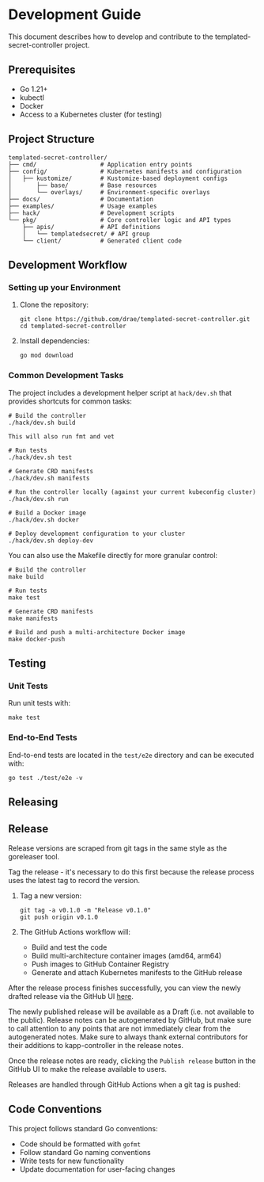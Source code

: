 # Development Guide

This document describes how to develop and contribute to the templated-secret-controller project.

## Prerequisites

- Go 1.21+
- kubectl
- Docker
- Access to a Kubernetes cluster (for testing)

## Project Structure

```
templated-secret-controller/
├── cmd/                  # Application entry points
├── config/               # Kubernetes manifests and configuration
│   ├── kustomize/        # Kustomize-based deployment configs
│       ├── base/         # Base resources
│       └── overlays/     # Environment-specific overlays
├── docs/                 # Documentation
├── examples/             # Usage examples
├── hack/                 # Development scripts
└── pkg/                  # Core controller logic and API types
    ├── apis/             # API definitions
    │   └── templatedsecret/ # API group
    └── client/           # Generated client code
```

## Development Workflow

### Setting up your Environment

1. Clone the repository:

   ```shell
   git clone https://github.com/drae/templated-secret-controller.git
   cd templated-secret-controller
   ```

2. Install dependencies:

   ```shell
   go mod download
   ```

### Common Development Tasks

The project includes a development helper script at `hack/dev.sh` that provides shortcuts for common tasks:

```shell
# Build the controller
./hack/dev.sh build

This will also run fmt and vet

# Run tests
./hack/dev.sh test

# Generate CRD manifests
./hack/dev.sh manifests

# Run the controller locally (against your current kubeconfig cluster)
./hack/dev.sh run

# Build a Docker image
./hack/dev.sh docker

# Deploy development configuration to your cluster
./hack/dev.sh deploy-dev
```

You can also use the Makefile directly for more granular control:

```shell
# Build the controller
make build

# Run tests
make test

# Generate CRD manifests
make manifests

# Build and push a multi-architecture Docker image
make docker-push
```

## Testing

### Unit Tests

Run unit tests with:

```shell
make test
```

### End-to-End Tests

End-to-end tests are located in the `test/e2e` directory and can be executed with:

```shell
go test ./test/e2e -v
```

## Releasing

## Release

Release versions are scraped from git tags in the same style as the goreleaser
tool.

Tag the release - it's necessary to do this first because the release process uses the latest tag to record the version.

1. Tag a new version:

   ```shell
   git tag -a v0.1.0 -m "Release v0.1.0"
   git push origin v0.1.0
   ```

2. The GitHub Actions workflow will:
   - Build and test the code
   - Build multi-architecture container images (amd64, arm64)
   - Push images to GitHub Container Registry
   - Generate and attach Kubernetes manifests to the GitHub release

After the release process finishes successfully, you can view the newly drafted release via
the GitHub UI [here](https://github.com/drae/templated-secret-controller/releases).

The newly published release will be available as a Draft (i.e. not available to the public).
Release notes can be autogenerated by GitHub, but make sure to call attention to any points
that are not immediately clear from the autogenerated notes. Make sure to always thank external
contributors for their additions to kapp-controller in the release notes.

Once the release notes are ready, clicking the `Publish release` button in the GitHub UI to
make the release available to users.

Releases are handled through GitHub Actions when a git tag is pushed:

## Code Conventions

This project follows standard Go conventions:

- Code should be formatted with `gofmt`
- Follow standard Go naming conventions
- Write tests for new functionality
- Update documentation for user-facing changes
